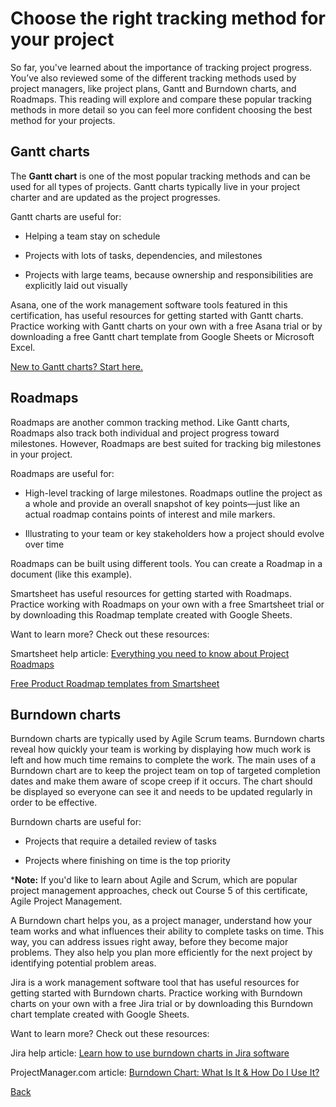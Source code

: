 # Choose the right tracking method for your project

So far, you've learned about the importance of tracking project progress. You’ve also reviewed some of the different tracking methods used by project managers, like project plans, Gantt and Burndown charts, and Roadmaps. This reading will explore and compare these popular tracking methods in more detail so you can feel more confident choosing the best method for your projects.

## Gantt charts
The __Gantt chart__ is one of the most popular tracking methods and can be used for all types of projects. Gantt charts typically live in your project charter and are updated as the project progresses.

Gantt charts are useful for:

* Helping a team stay on schedule

* Projects with lots of tasks, dependencies, and milestones

* Projects with large teams, because ownership and responsibilities are explicitly laid out visually

Asana, one of the work management software tools featured in this certification, has useful resources for getting started with Gantt charts. Practice working with Gantt charts on your own with a free Asana trial or by downloading a free Gantt chart template from Google Sheets or Microsoft Excel. 

[New to Gantt charts? Start here.](https://asana.com/resources/gantt-chart-basics)

## Roadmaps
Roadmaps are another common tracking method. Like Gantt charts, Roadmaps also track both individual and project progress toward milestones. However, Roadmaps are best suited for tracking big milestones in your project. 

Roadmaps are useful for:

* High-level tracking of large milestones. Roadmaps outline the project as a whole and provide an overall snapshot of key points—just like an actual roadmap contains points of interest and mile markers. 

* Illustrating to your team or key stakeholders how a project should evolve over time

Roadmaps can be built using different tools. You can create a Roadmap in a document (like this example). 

Smartsheet has useful resources for getting started with Roadmaps. Practice working with Roadmaps on your own with a free Smartsheet trial or by downloading this Roadmap template created with Google Sheets.

Want to learn more? Check out these resources:

Smartsheet help article: [Everything you need to know about Project Roadmaps](https://www.smartsheet.com/answers-all-your-project-roadmap-questions)

[Free Product Roadmap templates from Smartsheet](https://www.smartsheet.com/free-product-roadmap-templates-smartsheet)

## Burndown charts
Burndown charts are typically used by Agile Scrum teams. Burndown charts reveal how quickly your team is working by displaying how much work is left and how much time remains to complete the work. The main uses of a Burndown chart are to keep the project team on top of targeted completion dates and make them aware of scope creep if it occurs. The chart should be displayed so everyone can see it and needs to be updated regularly in order to be effective.

Burndown charts are useful for:

* Projects that require a detailed review of tasks

* Projects where finishing on time is the top priority

*__Note:__ If you'd like to learn about Agile and Scrum, which are popular project management approaches, check out Course 5 of this certificate, Agile Project Management.

A Burndown chart helps you, as a project manager, understand how your team works and what influences their ability to complete tasks on time. This way, you can address issues right away, before they become major problems. They also help you plan more efficiently for the next project by identifying potential problem areas.

Jira is a work management software tool that has useful resources for getting started with Burndown charts. Practice working with Burndown charts on your own with a free Jira trial or by downloading this Burndown chart template created with Google Sheets.

Want to learn more? Check out these resources:

Jira help article: [Learn how to use burndown charts in Jira software](https://www.atlassian.com/agile/tutorials/burndown-charts)

ProjectManager.com article: [Burndown Chart: What Is It & How Do I Use It?](https://www.projectmanager.com/blog/burndown-chart-what-is-it)


[Back](./c4-Project-Execution.md)
